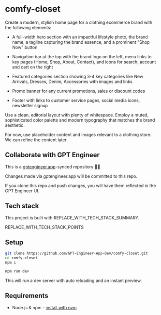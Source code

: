 # comfy-closet

Create a modern, stylish home page for a clothing ecommerce brand with the following elements:

- A full-width hero section with an impactful lifestyle photo, the brand name, a tagline capturing the brand essence, and a prominent "Shop Now" button

- Navigation bar at the top with the brand logo on the left, menu links to key pages (Home, Shop, About, Contact), and icons for search, account and cart on the right

- Featured categories section showing 3-4 key categories like New Arrivals, Dresses, Denim, Accessories with images and links

- Promo banner for any current promotions, sales or discount codes 

- Footer with links to customer service pages, social media icons, newsletter signup

Use a clean, editorial layout with plenty of whitespace. Employ a muted, sophisticated color palette and modern typography that matches the brand aesthetic.

For now, use placeholder content and images relevant to a clothing store. We can refine the content later.

## Collaborate with GPT Engineer

This is a [gptengineer.app](https://gptengineer.app)-synced repository 🌟🤖

Changes made via gptengineer.app will be committed to this repo.

If you clone this repo and push changes, you will have them reflected in the GPT Engineer UI.

## Tech stack

This project is built with REPLACE_WITH_TECH_STACK_SUMMARY.

REPLACE_WITH_TECH_STACK_POINTS

## Setup

```sh
git clone https://github.com/GPT-Engineer-App-Dev/comfy-closet.git
cd comfy-closet
npm i
```

```sh
npm run dev
```

This will run a dev server with auto reloading and an instant preview.

## Requirements

- Node.js & npm - [install with nvm](https://github.com/nvm-sh/nvm#installing-and-updating)
